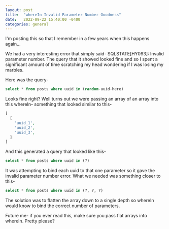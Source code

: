 ```yaml
---
layout: post
title:  "whereIn Invalid Parameter Number Goodness"
date:   2022-09-22 15:40:00 -0400
categories: general
---
```

I'm posting this so that I remember in a few years when this happens again...

We had a very interesting error that simply said- SQLSTATE[HY093]: Invalid parameter number. The query that it showed looked fine and so I spent a significant amount of time scratching my head wondering if I was losing my marbles.

Here was the query- 
```sql
select * from posts where uuid in (random-uuid-here)
```

Looks fine right? Well turns out we were passing an array of an array into this whereIn- something that looked similar to this-

```php
[
  [
    'uuid_1',
    'uuid_2',
    'uuid_3',
  ]
]
```

And this generated a query that looked like this-

```sql
select * from posts where uuid in (?)
```

It was attempting to bind each uuid to that one parameter so it gave the invalid parameter number error. What we needed was something closer to this-

```sql
select * from posts where uuid in (?, ?, ?)
```

The solution was to flatten the array down to a single depth so whereIn would know to bind the correct number of parameters.

Future me- if you ever read this, make sure you pass flat arrays into whereIn. Pretty please?
